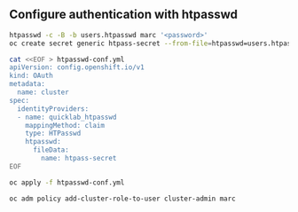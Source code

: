 ## Configure authentication with htpasswd

```bash
htpasswd -c -B -b users.htpasswd marc '<password>'
oc create secret generic htpass-secret --from-file=htpasswd=users.htpasswd -n openshift-config
```

```bash
cat <<EOF > htpasswd-conf.yml
apiVersion: config.openshift.io/v1
kind: OAuth
metadata:
  name: cluster
spec:
  identityProviders:
  - name: quicklab_htpasswd
    mappingMethod: claim
    type: HTPasswd
    htpasswd:
      fileData:
        name: htpass-secret
EOF
```

```bash
oc apply -f htpasswd-conf.yml
```

```bash
oc adm policy add-cluster-role-to-user cluster-admin marc
```
